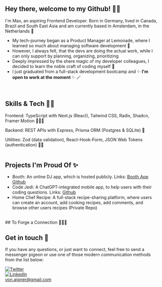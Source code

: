 ## Hey there, welcome to my Github! 👋🏼
I'm Max, an aspiring Frontend Developer. Born in Germany, lived in Canada, Brazil and South East Asia and am currently based in Amsterdam, in the Netherlands 🌷

- My tech-journey began as a Product Manager at Lemonade, where I learned so much about managing software development 🔮
- However, I always felt, that the devs are doing the actual work, while I can only support by planning, organizing, prioritizing 
- Deeply impressed by the shere magic of my developer colleagues, I decided to learn the noble craft of coding myself 🦄
- I just graduated from a full-stack development bootcamp and ✨ **I'm open to work at the moment** ✨ 🪄 
<br/>

## Skills & Tech 🧙‍♂️

Frontend:
TypeScript with Next.js (React), Tailwind CSS, Radix, Shadcn, Framer Motion 🧝🏾‍♀️

Backend:
REST APIs with Express, Prisma ORM (Postgres & SQLite) 🧌

Utilities:
Zod (data validation), React-Hook-Form, JSON Web Tokens (authentication) 🧞‍♀️
<br/>
<br/>

## Projects I'm Proud Of ✨

- Booth: An online DJ app, which is hosted publicly. Links: <a href="https://booth-vert.vercel.app/">Booth App</a> <a href="https://github.com/max-von-aigner/dj-booth">Github</a>
- Code Jedi: A ChatGPT-integrated mobile app, to help users with their coding questions. Links: <a href="https://github.com/max-von-aigner/code_jedi">Github</a> 
- Home Chef Recipe: A full-stack recipe-sharing platform, where users can create an account, add cooking recipes, add comments, and browse other users recipes (Private Repo)
<br/>
## To Forge a Connection 🧚🏽‍♂️

## Get in touch 🤝

If you have any questions, or just want to connect, feel free to send a messenger pigeon or use one of those modern communication methods from the list below: 
<br/>

[![Twitter](https://img.shields.io/badge/Twitter-%231DA1F2?style=for-the-badge&logo=twitter&logoColor=white)](https://twitter.com/MaxVonAigner)
<br/>
[![LinkedIn](https://img.shields.io/badge/-LinkedIn-black.svg?style=for-the-badge&logo=linkedin&colorB=555)](https://www.linkedin.com/in/vonaigner/)
<br/> 
von.aigner@gmail.com
